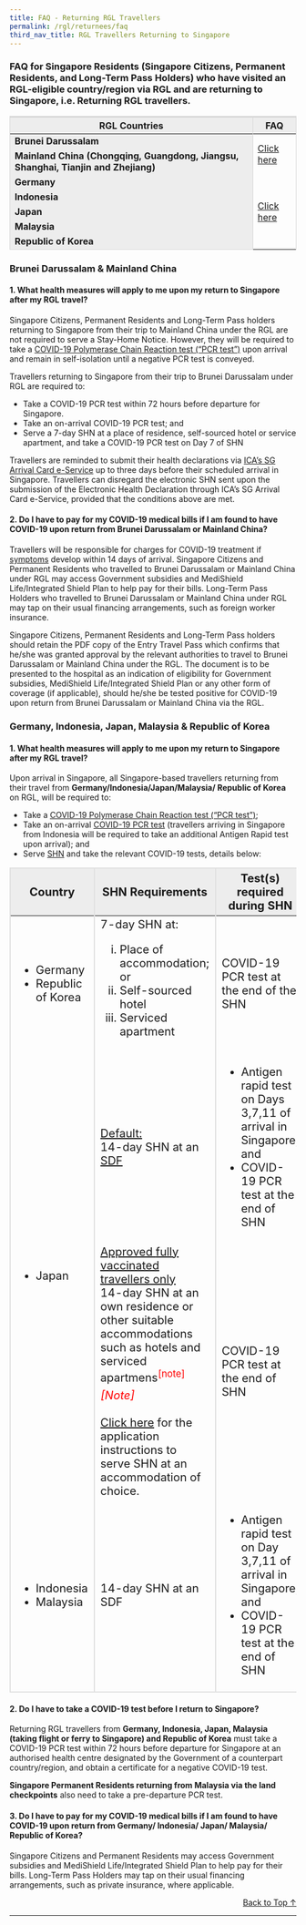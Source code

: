 ```yaml
---
title: FAQ - Returning RGL Travellers
permalink: /rgl/returnees/faq
third_nav_title: RGL Travellers Returning to Singapore
---
```

<div id="faq-top"></div>

### FAQ for Singapore Residents (Singapore Citizens, Permanent Residents, and Long-Term Pass Holders) who have visited an RGL-eligible country/region via RGL and are returning to Singapore, i.e. Returning RGL travellers.

<table>
  <thead>
    <tr>
      <th style="border-top:3px solid #D8D8D8; border-left:1px solid #D8D8D8; border-right:1px solid #D8D8D8; background-color:#EDEDED">RGL Countries</th>
      <th style="border-top:3px solid #D8D8D8; border-left:1px solid #D8D8D8; border-right:1px solid #D8D8D8; background-color:#EDEDED">FAQ</th>
    </tr>
  </thead>
  <tbody>
    <tr>
      <td style="border-left:1px solid #D8D8D8; border-right:1px solid #D8D8D8; background-color:#EDEDED"><b>Brunei Darussalam</b></td>
      <td rowspan="2" style="border-right:1px solid #D8D8D8; vertical-align:middle;"><a href="#faq-return-BC" >Click here</a></td>
    </tr>
      <tr>
      <td style="border-left:1px solid #D8D8D8; border-right:1px solid #D8D8D8; background-color:#EDEDED"><b>Mainland China (Chongqing, Guangdong, Jiangsu, Shanghai, Tianjin and Zhejiang)</b></td>
    </tr>
      <tr>
      <td style="border-left:1px solid #D8D8D8; border-right:1px solid #D8D8D8; background-color:#EDEDED"><b>Germany</b></td>
      <td rowspan="5" style="border-right:1px solid #D8D8D8; vertical-align:middle;"><a href="#faq-return-GIJMR">Click here</a></td>
    </tr>
      <tr>
      <td style="border-left:1px solid #D8D8D8; border-right:1px solid #D8D8D8; background-color:#EDEDED"><b>Indonesia</b></td>
    </tr>
      <tr>
      <td style="border-left:1px solid #D8D8D8; border-right:1px solid #D8D8D8; background-color:#EDEDED"><b>Japan</b></td>
    </tr>
      <tr>
      <td style="border-left:1px solid #D8D8D8; border-right:1px solid #D8D8D8; background-color:#EDEDED"><b>Malaysia</b></td>
    </tr>
      <tr>
      <td style="border-left:1px solid #D8D8D8; border-bottom:1px solid #D8D8D8; border-right:1px solid #D8D8D8; background-color:#EDEDED"><b>Republic of Korea</b></td>
    </tr>    
  </tbody>
  </table>
  
<div id="faq-return-BC"></div>  
  
### Brunei Darussalam & Mainland China

#### 1. What health measures will apply to me upon my return to Singapore after my RGL travel?

Singapore Citizens, Permanent Residents and Long-Term Pass holders returning to Singapore from their trip to Mainland China  under the RGL are not required to serve a Stay-Home Notice. However, they will be required to take a [COVID-19 Polymerase Chain Reaction test (“PCR test”)](https://safetravel.changiairport.com/#/) upon arrival and remain in self-isolation until a negative PCR test is conveyed.

Travellers returning to Singapore from their trip to Brunei Darussalam under RGL are required to:
- Take a COVID-19 PCR test within 72 hours before departure for Singapore.
- Take an on-arrival COVID-19 PCR test; and 
- Serve a 7-day SHN at a place of residence, self-sourced hotel or service apartment, and take a COVID-19 PCR test on Day 7 of SHN

Travellers are reminded to submit their health declarations via [ICA’s SG Arrival Card e-Service](https://eservices.ica.gov.sg/sgarrivalcard/) up to three days before their scheduled arrival in Singapore. Travellers can disregard the electronic SHN sent upon the submission of the Electronic Health Declaration through ICA’s SG Arrival Card e-Service, provided that the conditions above are met.

#### 2. Do I have to pay for my COVID-19 medical bills if I am found to have COVID-19 upon return from Brunei Darussalam or Mainland China?

Travellers will be responsible for charges for COVID-19 treatment if [symptoms](/health/covid19-symptoms) develop within 14 days of arrival. Singapore Citizens and Permanent Residents who travelled to Brunei Darussalam or Mainland China under RGL may access Government subsidies and MediShield Life/Integrated Shield Plan to help pay for their bills. Long-Term Pass Holders who travelled to Brunei Darussalam or Mainland China under RGL may tap on their usual financing arrangements, such as foreign worker insurance.

Singapore Citizens, Permanent Residents and Long-Term Pass holders should retain the PDF copy of the Entry Travel Pass which confirms that he/she was granted approval by the relevant authorities to travel to Brunei Darussalam or Mainland China under the RGL. The document is to be presented to the hospital as an indication of eligibility for Government subsidies, MediShield Life/Integrated Shield Plan or any other form of coverage (if applicable), should he/she be tested positive for COVID-19 upon return from Brunei Darussalam or Mainland China via the RGL.

<div id="faq-return-GIJMR"></div>  

### Germany, Indonesia, Japan, Malaysia & Republic of Korea

#### 1. What health measures will apply to me upon my return to Singapore after my RGL travel?

Upon arrival in Singapore, all Singapore-based travellers returning from their travel from <b>Germany/Indonesia/Japan/Malaysia/ Republic of Korea</b> on RGL, will be required to:
- Take a [COVID-19 Polymerase Chain Reaction test (“PCR test”)](/health/covid19-tests/pcrtest);
- Take an on-arrival [COVID-19 PCR test](/health/covid19-tests/pcrtest) (travellers arriving in Singapore from Indonesia will be required to take an additional Antigen Rapid test upon arrival); and
- Serve [SHN](/health/shn) and take the relevant COVID-19 tests, details below:

<table>
  <thead>
    <tr>
      <th style="font-size:20px; margin-top:0px; margin-bottom:0px; border-left:2px solid #E0E0E0; border-top:2px solid #E0E0E0; border-right:2px solid #E0E0E0; background-color:#EDEDED;"><b>Country</b></th>
      <th style="font-size:20px; margin-top:0px; margin-bottom:0px; border-top:2px solid #E0E0E0; border-right:2px solid #E0E0E0;  background-color:#EDEDED;"><b>SHN Requirements</b></th>
         <th style="font-size:20px; margin-top:0px; margin-bottom:0px; border-top:2px solid #E0E0E0; border-right:2px solid #E0E0E0;  background-color:#EDEDED;"><b>Test(s) required during SHN</b></th>
    </tr>
  </thead>
  <tbody>
    <tr>
      <td style="font-size:20px; margin-top:0px; margin-bottom:0px; border-left:2px solid #E0E0E0; border-right:2px solid #E0E0E0;">
      <ol style="list-style-type:disc;">
        <li style="font-size:20px; margin-top:0px; margin-bottom:0px;">Germany</li>
         <li style="font-size:20px; margin-top:0px; margin-bottom:0px;">Republic of Korea</li>
        </ol>
      </td>
      <td style="font-size:20px; margin-top:0px; margin-bottom:0px; border-right:2px solid #E0E0E0;">7-day SHN at:
      <ol style="list-style-type:lower-roman;">
          <li style="font-size:20px; margin-top:0px; margin-bottom:0px;">Place of accommodation; or</li>
         <li style="font-size:20px; margin-top:0px; margin-bottom:0px;">Self-sourced hotel</li>
        <li style="font-size:20px; margin-top:0px; margin-bottom:0px;">Serviced apartment</li>
        </ol>
      </td>
      <td style="font-size:20px; margin-top:0px; margin-bottom:0px; border-right:2px solid #E0E0E0;">COVID-19 PCR test at the end of the SHN</td>
    </tr>
     <tr>
      <td rowspan="3" style="font-size:20px; margin-top:0px; margin-bottom:0px; border-left:2px solid #E0E0E0; border-right:2px solid #E0E0E0;">
      <ol style="list-style-type:disc;">
        <li style="font-size:20px; margin-top:0px; margin-bottom:0px;">Japan</li>
        </ol>
      </td>
      <td style="font-size:20px; margin-top:0px; margin-bottom:0px; border-right:2px solid #E0E0E0;"><u>Default:</u><br/> 14-day SHN at an <a href="/health/shn/sdf">SDF</a>
      </td>
      <td style="font-size:20px; margin-top:0px; margin-bottom:0px; border-right:2px solid #E0E0E0;">
        <ol style="list-style-type:disc;">
        <li style="font-size:20px; margin-top:0px; margin-bottom:0px;">Antigen rapid test on Days 3,7,11 of arrival in Singapore; and</li>
          <li style="font-size:20px; margin-top:0px; margin-bottom:0px;">COVID-19 PCR test at the end of SHN</li>
        </ol>
       </td>
    </tr>
         <tr>
      <td style="font-size:20px; margin-top:0px; margin-bottom:0px; border-right:2px solid #E0E0E0;"><u>Approved <a href="/health/vtsg">fully vaccinated travellers</a> only</u> <br/> 14-day SHN at an own residence or other suitable accommodations such as hotels and serviced apartmens<sup style="color:red;">[note]</sup>
      </td>
      <td rowspan="2" style="font-size:20px; margin-top:0px; margin-bottom:0px; border-right:2px solid #E0E0E0;">COVID-19 PCR test at the end of SHN
       </td>
    </tr>
           <tr>
      <td style="font-size:20px; margin-top:0px; margin-bottom:0px; border-right:2px solid #E0E0E0;"><span style="color:red;"><i>[Note]</i></span> <br/><br/> <a href="/health/shn/sdf#sdf-opt-out">Click here</a> for the application instructions to serve SHN at an accommodation of choice. 
      </td>
    </tr>
     <tr>
      <td style="font-size:20px; margin-top:0px; margin-bottom:0px; border-left:2px solid #E0E0E0; border-right:2px solid #E0E0E0;border-bottom:2px solid #E0E0E0;">
      <ol style="list-style-type:disc;">
        <li style="font-size:20px; margin-top:0px; margin-bottom:0px;">Indonesia</li>
         <li style="font-size:20px; margin-top:0px; margin-bottom:0px;">Malaysia</li>
        </ol>
      </td>
      <td style="font-size:20px; margin-top:0px; margin-bottom:0px; border-right:2px solid #E0E0E0; border-bottom:2px solid #E0E0E0;">14-day SHN at an SDF
      </td>
      <td style="font-size:20px; margin-top:0px; margin-bottom:0px; border-right:2px solid #E0E0E0; border-bottom:2px solid #E0E0E0;">
        <ol style="list-style-type:disc;">
        <li style="font-size:20px; margin-top:0px; margin-bottom:0px;">Antigen rapid test on Day 3,7,11 of arrival in Singapore; and</li>
         <li style="font-size:20px; margin-top:0px; margin-bottom:0px;">COVID-19 PCR test at the end of SHN</li>
        </ol></td>
    </tr>
  </tbody>
  </table>


#### 2. Do I have to take a COVID-19 test before I return to Singapore?

Returning RGL travellers from <b>Germany, Indonesia, Japan, Malaysia (taking flight or ferry to Singapore) and Republic of Korea</b> must take a COVID-19 PCR test within 72 hours before departure for Singapore at an authorised health centre designated by the Government of a counterpart country/region, and obtain a certificate for a negative COVID-19 test. 

<b>Singapore Permanent Residents returning from Malaysia via the land checkpoints</b> also need to take a pre-departure PCR test.

#### 3. Do I have to pay for my COVID-19 medical bills if I am found to have COVID-19 upon return from Germany/ Indonesia/ Japan/ Malaysia/ Republic of Korea?

Singapore Citizens and Permanent Residents may access Government subsidies and MediShield Life/Integrated Shield Plan to help pay for their bills. Long-Term Pass Holders may tap on their usual financing arrangements, such as private insurance, where applicable.

<p style="text-align: right;"><a href="#faq-top">Back to Top ↑</a></p>

-----
